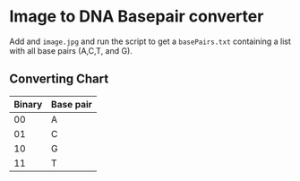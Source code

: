 # Image to DNA Basepair converter

Add and `image.jpg` and run the script to get a `basePairs.txt` containing a list with all base pairs (A,C,T, and G).

## Converting Chart

|Binary|Base pair|
|------|---------|
|00    |        A|
|01    |        C|
|10    |        G|
|11    |        T|
